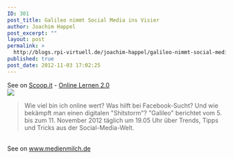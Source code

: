 ```yaml
---
ID: 301
post_title: Galileo nimmt Social Media ins Visier
author: Joachim Happel
post_excerpt: ""
layout: post
permalink: >
  http://blogs.rpi-virtuell.de/joachim-happel/galileo-nimmt-social-media-ins-visier/
published: true
post_date: 2012-11-03 17:02:25
---
```

See on <a href='http://www.scoop.it/t/online-lernen-2-0/p/3192301123/galileo-nimmt-social-media-ins-visier'>Scoop.it</a> - <a href='http://www.scoop.it/t/online-lernen-2-0'>Online Lernen 2.0</a><br /><a href='http://www.scoop.it/t/online-lernen-2-0/p/3192301123/galileo-nimmt-social-media-ins-visier'><img src='http://img.scoop.it/7GsuTXx-aGDX0w5tbNtH2Dl72eJkfbmt4t8yenImKBXEejxNn4ZJNZ2ss5Ku7Cxt' /></a><br /><blockquote> Wie viel bin ich online wert? Was hilft bei Facebook-Sucht? Und wie bek&auml;mpft man einen digitalen "Shitstorm"? "Galileo" berichtet vom 5. bis zum 11. November 2012 t&auml;glich um 19.05 Uhr &uuml;ber Trends, Tipps und Tricks aus der Social-Media-Welt.</blockquote><br />See on <a href='http://www.medienmilch.de/frischmilch/news/artikel/details/103340galileo-nimmt-social-media-ins-visier/'>www.medienmilch.de</a>